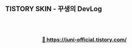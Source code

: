 <h2>TISTORY SKIN - 꾸생의 DevLog</h2>

<br><br>

<div align="center">
<h3><a href="https://juni-official.tistory.com/" target="_blank">🔗 https://juni-official.tistory.com/</a></h3>

</div>

<br><br>
